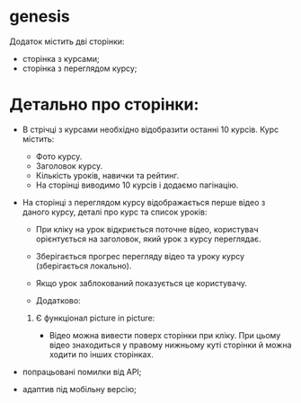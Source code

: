 # genesis

Додаток містить дві сторінки:

- сторінка з курсами;
- сторінка з переглядом курсу;

# Детально про сторінки:

- В стрічці з курсами необхідно відобразити останні 10 курсів. Курс містить:
  - Фото курсу.
  - Заголовок курсу.
  - Кількість уроків, навички та рейтинг.
  - На сторінці виводимо 10 курсів і додаємо пагінацію.
- На сторінці з переглядом курсу відображається перше відео з даного курсу, деталі про курс та список уроків:

  - При кліку на урок відкриється поточне відео, користувач орієнтується на заголовок, який урок з курсу переглядає.
  - Зберігається прогрес перегляду відео та уроку курсу (зберігається локально).
  - Якщо урок заблокований показується це користувачу.

  - Додатково:

  1. Є функціонал picture in picture:


      - Відео можна вивести поверх сторінки при кліку. При цьому відео знаходиться у правому нижньому куті сторінки й можна ходити по інших сторінках.

- попрацьовані помилки від API;
- адаптив під мобільну версію;

